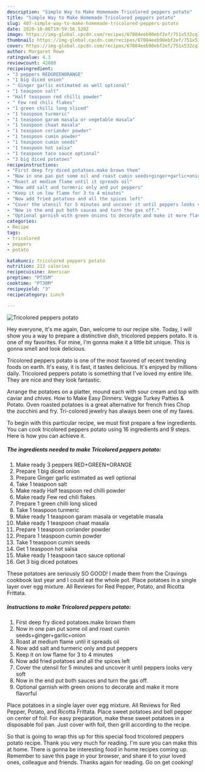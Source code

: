 ```yaml
---
description: "Simple Way to Make Homemade Tricolored peppers potato"
title: "Simple Way to Make Homemade Tricolored peppers potato"
slug: 407-simple-way-to-make-homemade-tricolored-peppers-potato
date: 2020-10-06T19:59:56.520Z
image: https://img-global.cpcdn.com/recipes/67084eeb90ebf2ef/751x532cq70/tricolored-peppers-potato-recipe-main-photo.jpg
thumbnail: https://img-global.cpcdn.com/recipes/67084eeb90ebf2ef/751x532cq70/tricolored-peppers-potato-recipe-main-photo.jpg
cover: https://img-global.cpcdn.com/recipes/67084eeb90ebf2ef/751x532cq70/tricolored-peppers-potato-recipe-main-photo.jpg
author: Margaret Rowe
ratingvalue: 4.3
reviewcount: 42680
recipeingredient:
- "3 peppers REDGREENORANGE"
- "1 big diced onion"
- " Ginger garlic estimated as well optional"
- "1 teaspoon salt"
- "Half teaspoon red chilli powder"
- " Few red chili flakes"
- "1 green chilli long sliced"
- "1 teaspoon turmeric"
- "1 teaspoon garam masala or vegetable masala"
- "1 teaspoon chaat masala"
- "1 teaspoon coriander powder"
- "1 teaspoon cumin powder"
- "1 teaspoon cumin seeds"
- "1 teaspoon hot salsa"
- "1 teaspoon taco sauce optional"
- "3 big diced potatoes"
recipeinstructions:
- "First deep fry diced potatoes.make brown them"
- "Now in one pan put some oil and roast cumin seeds+ginger+garlic+onion"
- "Roast at medium flame until it spreads oil"
- "Now add salt and turmeric only and put peppers"
- "Keep it on low flame for 3 to 4 minutes"
- "Now add fried potatoes and all the spices left"
- "Cover the utensil for 5 minutes and uncover it until peppers looks very soft"
- "Now in the end put both sauces and turn the gas off."
- "Optional garnish with green onions to decorate and make it more flavorful"
categories:
- Recipe
tags:
- tricolored
- peppers
- potato

katakunci: tricolored peppers potato 
nutrition: 213 calories
recipecuisine: American
preptime: "PT35M"
cooktime: "PT30M"
recipeyield: "3"
recipecategory: Lunch

---
```



![Tricolored peppers potato](https://img-global.cpcdn.com/recipes/67084eeb90ebf2ef/751x532cq70/tricolored-peppers-potato-recipe-main-photo.jpg)

Hey everyone, it's me again, Dan, welcome to our recipe site. Today, I will show you a way to prepare a distinctive dish, tricolored peppers potato. It is one of my favorites. For mine, I'm gonna make it a little bit unique. This is gonna smell and look delicious.

Tricolored peppers potato is one of the most favored of recent trending foods on earth. It's easy, it is fast, it tastes delicious. It's enjoyed by millions daily. Tricolored peppers potato is something that I've loved my entire life. They are nice and they look fantastic.

Arrange the potatoes on a platter, mound each with sour cream and top with caviar and chives. How to Make Easy Dinners: Veggie Turkey Patties &amp; Potato. Oven roasted potatoes is a great alternative for french fries Chop the zucchini and fry. Tri-colored jewelry has always been one of my faves.


To begin with this particular recipe, we must first prepare a few ingredients. You can cook tricolored peppers potato using 16 ingredients and 9 steps. Here is how you can achieve it.

<!--inarticleads1-->

##### The ingredients needed to make Tricolored peppers potato:

1. Make ready 3 peppers RED+GREEN+ORANGE
1. Prepare 1 big diced onion
1. Prepare  Ginger garlic estimated as well optional
1. Take 1 teaspoon salt
1. Make ready Half teaspoon red chilli powder
1. Make ready  Few red chili flakes
1. Prepare 1 green chilli long sliced
1. Take 1 teaspoon turmeric
1. Make ready 1 teaspoon garam masala or vegetable masala
1. Make ready 1 teaspoon chaat masala
1. Prepare 1 teaspoon coriander powder
1. Prepare 1 teaspoon cumin powder
1. Take 1 teaspoon cumin seeds
1. Get 1 teaspoon hot salsa
1. Make ready 1 teaspoon taco sauce optional
1. Get 3 big diced potatoes


These potatoes are seriously SO GOOD! I made them from the Cravings cookbook last year and I could eat the whole pot. Place potatoes in a single layer over egg mixture. All Reviews for Red Pepper, Potato, and Ricotta Frittata. 

<!--inarticleads2-->

##### Instructions to make Tricolored peppers potato:

1. First deep fry diced potatoes.make brown them
1. Now in one pan put some oil and roast cumin seeds+ginger+garlic+onion
1. Roast at medium flame until it spreads oil
1. Now add salt and turmeric only and put peppers
1. Keep it on low flame for 3 to 4 minutes
1. Now add fried potatoes and all the spices left
1. Cover the utensil for 5 minutes and uncover it until peppers looks very soft
1. Now in the end put both sauces and turn the gas off.
1. Optional garnish with green onions to decorate and make it more flavorful


Place potatoes in a single layer over egg mixture. All Reviews for Red Pepper, Potato, and Ricotta Frittata. Place sweet potatoes and bell pepper on center of foil. For easy preparation, make these sweet potatoes in a disposable foil pan. Just cover with foil, then grill according to the recipe. 

So that is going to wrap this up for this special food tricolored peppers potato recipe. Thank you very much for reading. I'm sure you can make this at home. There is gonna be interesting food in home recipes coming up. Remember to save this page in your browser, and share it to your loved ones, colleague and friends. Thanks again for reading. Go on get cooking!
